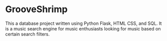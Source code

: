 # GrooveShrimp
This a database project written using Python Flask, HTML CSS, and SQL. It is a music search engine for music enthusiasts looking for music based on certain search filters.
